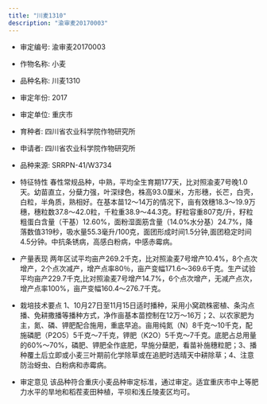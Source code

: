 ```yaml
---
title: "川麦1310"
description: "渝审麦20170003"
---
```

* 审定编号:  渝审麦20170003

*  作物名称:  小麦

*  品种名称:  川麦1310

*  审定年份:  2017

*  审定单位:  重庆市

* 育种者:  四川省农业科学院作物研究所

*  申请者:  四川省农业科学院作物研究所

*  品种来源:  SRRPN-41/W3734

*  特征特性
春性常规品种，中熟，平均全生育期177天，比对照渝麦7号晚1.0天。幼苗直立，分蘖力强，叶深绿色，株高93.0厘米，方形穗，长芒，白壳，白粒，半角质，熟相好。在基本苗12～14万的情况下，亩有效穗18.3～19.9万穗，穗粒数37.8～42.0粒，千粒重38.9～44.3克。籽粒容重807克/升，籽粒粗蛋白含量（干基）12.60%，面粉湿面筋含量（14.0%水分基）24.7%，降落数值319秒，吸水量55.3毫升/100克，面团形成时间1.5分钟,面团稳定时间4.5分钟。中抗条锈病，高感白粉病，中感赤霉病。

*  产量表现
两年区试平均亩产269.2千克，比对照渝麦7号增产10.4%，8个点次增产，2个点次减产，增产点率80％，亩产变幅171.6～369.6千克。生产试验平均亩产229.7千克,比对照渝麦7号增产14.7%，6个点次增产，无减产点次，增产点率100%，亩产变幅160.4～276.7千克。

*  栽培技术要点
1、10月27日至11月15日适时播种，采用小窝疏株密植、条沟点播、免耕撒播等播种方式，净作亩基本苗控制在12万～16万；2、以农家肥为主，氮、磷、钾肥配合施用，重底早追。亩用纯氮（N）8千克～10千克，配施磷肥（P2O5）5千克～7千克，钾肥（K2O）5千克～7千克。底肥占总用量的60%～70%，磷肥、钾肥全作底肥，早施分蘖肥，看苗补施穗粒肥；3、播种覆土后立即或小麦三叶期前化学除草或在追肥时选晴天中耕除草；4、注意防治蚜虫、白粉病和赤霉病。

*  审定意见
该品种符合重庆小麦品种审定标准，通过审定。适宜重庆市中上等肥力水平的旱地和稻茬麦田种植，平坝和浅丘陵麦区均可。
